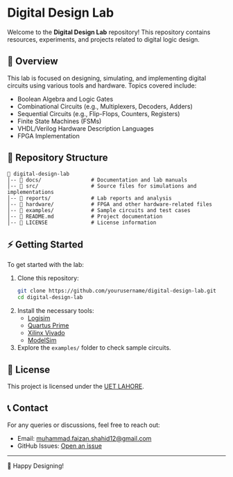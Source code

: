 # Digital Design Lab

Welcome to the **Digital Design Lab** repository! This repository contains resources, experiments, and projects related to digital logic design.

## 📌 Overview
This lab is focused on designing, simulating, and implementing digital circuits using various tools and hardware. Topics covered include:
- Boolean Algebra and Logic Gates
- Combinational Circuits (e.g., Multiplexers, Decoders, Adders)
- Sequential Circuits (e.g., Flip-Flops, Counters, Registers)
- Finite State Machines (FSMs)
- VHDL/Verilog Hardware Description Languages
- FPGA Implementation

## 📂 Repository Structure
```
📁 digital-design-lab
│-- 📁 docs/                # Documentation and lab manuals
│-- 📁 src/                 # Source files for simulations and implementations
│-- 📁 reports/             # Lab reports and analysis
│-- 📁 hardware/            # FPGA and other hardware-related files
│-- 📁 examples/            # Sample circuits and test cases
│-- 📄 README.md            # Project documentation
│-- 📄 LICENSE              # License information
```

## ⚡ Getting Started
To get started with the lab:
1. Clone this repository:
   ```sh
   git clone https://github.com/yourusername/digital-design-lab.git
   cd digital-design-lab
   ```
2. Install the necessary tools:
   - [Logisim](http://www.cburch.com/logisim/)
   - [Quartus Prime](https://www.intel.com/content/www/us/en/software/programmable/quartus-prime/overview.html)
   - [Xilinx Vivado](https://www.xilinx.com/products/design-tools/vivado.html)
   - [ModelSim](https://www.intel.com/content/www/us/en/software/programmable/modelsim/overview.html)
3. Explore the `examples/` folder to check sample circuits.

## 📜 License
This project is licensed under the [UET LAHORE](LICENSE).

## 📞 Contact
For any queries or discussions, feel free to reach out:
- Email: muhammad.faizan.shahid12@gmail.com
- GitHub Issues: [Open an issue](https://github.com/faizan09-cmd/digital-design-lab/issues)

---
🚀 Happy Designing!
